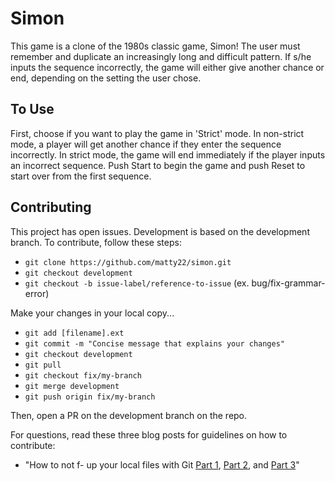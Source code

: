 # Simon

This game is a clone of the 1980s classic game, Simon! The user must remember and duplicate an increasingly long and difficult pattern. If s/he inputs the sequence incorrectly, the game will either give another chance or end, depending on the setting the user chose.

## To Use

First, choose if you want to play the game in 'Strict' mode. In non-strict mode, a player will get another chance if they enter the sequence incorrectly. In strict mode, the game will end immediately if the player inputs an incorrect sequence. Push Start to begin the game and push Reset to start over from the first sequence.

## Contributing

This project has open issues. Development is based on the development branch. To contribute, follow these steps:

* `git clone https://github.com/matty22/simon.git`
* `git checkout development`
* `git checkout -b issue-label/reference-to-issue` (ex. bug/fix-grammar-error)

Make your changes in your local copy...

* `git add [filename].ext`
* `git commit -m "Concise message that explains your changes"`
* `git checkout development`
* `git pull`
* `git checkout fix/my-branch`
* `git merge development`
* `git push origin fix/my-branch`

Then, open a PR on the development branch on the repo.

For questions, read these three blog posts for guidelines on how to contribute:
* "How to not f- up your local files with Git [Part 1](https://medium.com/@francesco.agnoletto/how-to-not-f-up-your-local-files-with-git-part-1-e0756c88fd3c), [Part 2](https://medium.com/@francesco.agnoletto/how-to-not-f-up-your-local-files-with-git-part-2-fc4e243be02a), and [Part 3](https://medium.com/chingu/how-to-not-f-up-your-local-files-with-git-part-3-bf03b27b6e64)"
